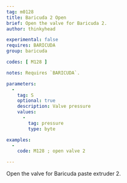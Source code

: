 ```yaml
---
tag: m0128
title: Baricuda 2 Open
brief: Open the valve for Baricuda 2.
author: thinkyhead

experimental: false
requires: BARICUDA
group: baricuda

codes: [ M128 ]

notes: Requires `BARICUDA`.

parameters:
  -
    tag: S
    optional: true
    description: Valve pressure
    values:
      -
        tag: pressure
        type: byte

examples:
  -
    code: M128 ; open valve 2

---
```


Open the valve for Baricuda paste extruder 2.
